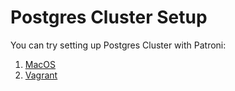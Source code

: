 # Postgres Cluster Setup

You can try setting up Postgres Cluster with Patroni:

1. [MacOS](macos)
1. [Vagrant](vagrant)
